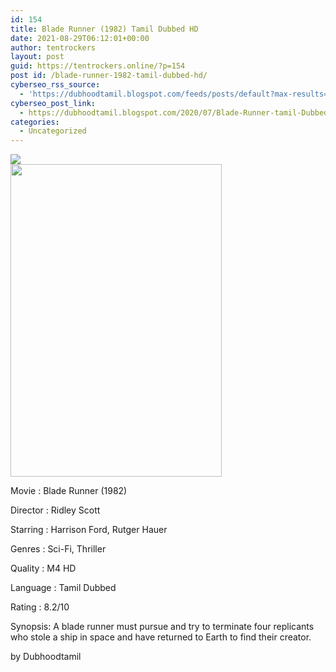 ```yaml
---
id: 154
title: Blade Runner (1982) Tamil Dubbed HD
date: 2021-08-29T06:12:01+00:00
author: tentrockers
layout: post
guid: https://tentrockers.online/?p=154
post id: /blade-runner-1982-tamil-dubbed-hd/
cyberseo_rss_source:
  - 'https://dubhoodtamil.blogspot.com/feeds/posts/default?max-results=150&start-index=151'
cyberseo_post_link:
  - https://dubhoodtamil.blogspot.com/2020/07/Blade-Runner-tamil-Dubbed-hd.html
categories:
  - Uncategorized
---
```

<div class="media_block">
  <img src="https://1.bp.blogspot.com/-ekYMD1JVdXc/XyKx-BNsz3I/AAAAAAAAB1E/aHt1vUNK5UIq_Lh5VBPbvv7BqzEVCTocACNcBGAsYHQ/s72-w338-h500-c/unnamed%2B%25281%2529.jpg" class="media_thumbnail" />
</div>

<div class="separator">
  <a href="https://1.bp.blogspot.com/-ekYMD1JVdXc/XyKx-BNsz3I/AAAAAAAAB1E/aHt1vUNK5UIq_Lh5VBPbvv7BqzEVCTocACNcBGAsYHQ/s512/unnamed%2B%25281%2529.jpg" imageanchor="1"><img loading="lazy" border="0" data-original-height="512" data-original-width="346" height="500" src="https://1.bp.blogspot.com/-ekYMD1JVdXc/XyKx-BNsz3I/AAAAAAAAB1E/aHt1vUNK5UIq_Lh5VBPbvv7BqzEVCTocACNcBGAsYHQ/w338-h500/unnamed%2B%25281%2529.jpg" width="338" /></a>
</div>

Movie	<span></span>:	<span></span>Blade Runner (1982)

Director	<span></span>:	<span></span>Ridley Scott

Starring	<span></span>:	<span></span>Harrison Ford, Rutger Hauer

Genres	<span></span>:	<span></span>Sci-Fi, Thriller

Quality	<span></span>:	<span></span>M4 HD

Language	<span></span>:	<span></span>Tamil Dubbed

Rating	<span></span>:	<span></span>8.2/10

Synopsis: A blade runner must pursue and try to terminate four replicants who stole a ship in space and have returned to Earth to find their creator.

<span>by Dubhoodtamil</span>